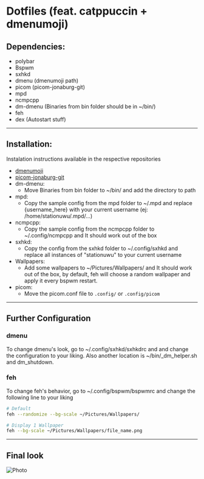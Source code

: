 # Dotfiles (feat. catppuccin + dmenumoji)

## Dependencies:
  - polybar
  - Bspwm
  - sxhkd
  - dmenu (dmenumoji path)
  - picom (picom-jonaburg-git)
  - mpd
  - ncmpcpp
  - dm-dmenu (Binaries from bin folder should be in ~/bin/)
  - feh
  - dex (Autostart stuff)

---

## Installation: 

Instalation instructions available in the respective repositories

 - [dmenumoji](https://github.com/valeriangalliat/dmenumoji)
 - [picom-jonaburg-git](https://github.com/jonaburg/picom)
 - dm-dmenu:
    - Move Binaries from bin folder to ~/bin/ and add the directory to path
 - mpd:
    - Copy the sample config from the mpd folder to ~/.mpd and replace {username_here} with your current username (ej: /home/stationuwu/.mpd/...)
 - ncmpcpp:
    - Copy the sample config from the ncmpcpp folder to ~/.config/ncmpcpp and It should work out of the box
 - sxhkd:
    - Copy the config from the sxhkd folder to ~/.config/sxhkd and replace all instances of "stationuwu" to your current username
 - Wallpapers:
    - Add some wallpapers to ~/Pictures/Wallpapers/ and It should work out of the box, by default, feh will choose a random wallpaper and apply it every bspwm restart.
 - picom:
   - Move the picom.conf file to `.config/` or `.config/picom`

---

## Further Configuration

### dmenu

To change dmenu's look, go to ~/.config/sxhkd/sxhkdrc and and change the configuration to your liking. Also another location is ~/bin/\_dm_helper.sh and dm_shutdown.

### feh

To change feh's behavior, go to ~/.config/bspwm/bspwmrc and change the following line to your liking

```bash
# Default
feh --randomize --bg-scale ~/Pictures/Wallpapers/

# Display 1 Wallpaper
feh --bg-scale ~/Pictures/Wallpapers/file_name.png

```

---

## Final look
![Photo](https://i.imgur.com/cWYbjSU.png)

